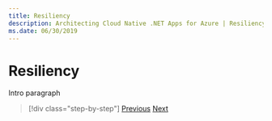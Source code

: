 ```yaml
---
title: Resiliency
description: Architecting Cloud Native .NET Apps for Azure | Resiliency
ms.date: 06/30/2019
---
```

# Resiliency

Intro paragraph

>[!div class="step-by-step"]
>[Previous](azure-data-storage.md)
>[Next](application-resiliency-patterns.md)
